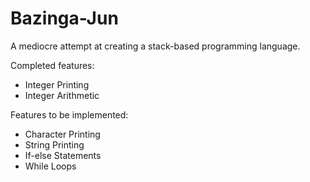 # Bazinga-Jun

A mediocre attempt at creating a stack-based programming language.

Completed features:
- Integer Printing
- Integer Arithmetic

Features to be implemented:
- Character Printing
- String Printing
- If-else Statements
- While Loops
